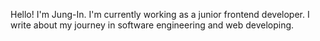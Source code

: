 Hello! I'm Jung-In. I'm currently working as a junior frontend developer. I write about my journey in software engineering and web developing.
